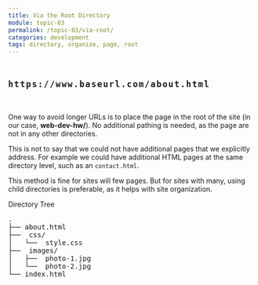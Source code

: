 ```yaml
---
title: Via the Root Directory
module: topic-03
permalink: /topic-03/via-root/
categories: development
tags: directory, organize, page, root
---
```


<div class="divider-heading"></div>

<p style="font-size: 1.2em; font-weight: bold; letter-spacing: 2px; margin: 3rem 0;">
  <i class="fas fa-long-arrow-alt-right" style="color: #DF382C"></i>
  <span style="font-family: monospace;">https://www.baseurl.com/about.html</span>
</p>


One way to avoid longer URLs is to place the page in the root of the site (in our case, **web-dev-hw/**). No additional pathing is needed, as the page are not in any other directories.

This is not to say that we could not have additional pages that we explicitly address. For example we could have additional HTML pages at the same directory level, such as an `contact.html`.

This method is fine for sites will few pages. But for sites with many, using child directories is preferable, as it helps with site organization.


<div id="code-heading">Directory Tree</div>
<pre id="bash">
.
├── about.html <i class="fas fa-long-arrow-alt-left bounce"></i>
├── <i class="far fa-folder-open"></i> css/
│   └── <i class="fab fa-css3-alt"></i> style.css
├── <i class="far fa-folder-open"></i> images/
│   ├── <i class="far fa-image"></i> photo-1.jpg
│   └── <i class="far fa-image"></i> photo-2.jpg
└── index.html
</pre>
